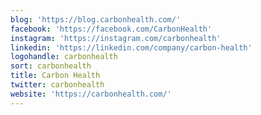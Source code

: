 ```yaml
---
blog: 'https://blog.carbonhealth.com/'
facebook: 'https://facebook.com/CarbonHealth'
instagram: 'https://instagram.com/carbonhealth'
linkedin: 'https://linkedin.com/company/carbon-health'
logohandle: carbonhealth
sort: carbonhealth
title: Carbon Health
twitter: carbonhealth
website: 'https://carbonhealth.com/'
---
```

